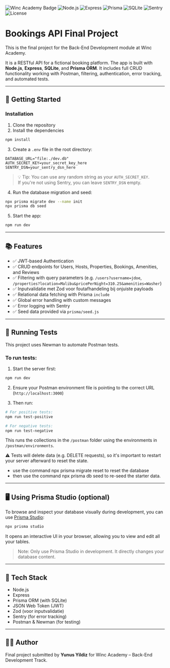 ![Winc Academy Badge](https://img.shields.io/badge/academy-Winc-blue)
![Node.js](https://img.shields.io/badge/Node.js-18.x-green)
![Express](https://img.shields.io/badge/Express.js-4.x-green)
![Prisma](https://img.shields.io/badge/Prisma-4.x-blue)
![SQLite](https://img.shields.io/badge/SQLite-3.x-blue)
![Sentry](https://img.shields.io/badge/Sentry-Error%20Tracking-orange)
![License](https://img.shields.io/badge/license-MIT-green)

# Bookings API Final Project

This is the final project for the Back-End Development module at Winc Academy.

It is a RESTful API for a fictional booking platform. The app is built with **Node.js**, **Express**, **SQLite**, and **Prisma ORM**. It includes full CRUD functionality working with Postman, filtering, authentication, error tracking, and automated tests.

---

## 🚀 Getting Started

### Installation

1. Clone the repository
2. Install the dependencies

```bash
npm install
```

3. Create a `.env` file in the root directory:

```env
DATABASE_URL="file:./dev.db"
AUTH_SECRET_KEY=your_secret_key_here
SENTRY_DSN=your_sentry_dsn_here
```

> 💡 Tip: You can use any random string as your `AUTH_SECRET_KEY`.  
> If you're not using Sentry, you can leave `SENTRY_DSN` empty.

4. Run the database migration and seed:

```bash
npx prisma migrate dev --name init
npx prisma db seed
```

5. Start the app:

```bash
npm run dev
```

---

## 📚 Features

- ✅ JWT-based Authentication
- ✅ CRUD endpoints for Users, Hosts, Properties, Bookings, Amenities, and Reviews
- ✅ Filtering with query parameters (e.g. `/users?username=jdoe`, `/properties?location=Malibu&pricePerNight=310.25&amenities=Washer`)
- ✅ Inputvalidatie met Zod voor foutafhandeling bij onjuiste payloads
- ✅ Relational data fetching with Prisma `include`
- ✅ Global error handling with custom messages
- ✅ Error logging with Sentry
- ✅ Seed data provided via `prisma/seed.js`

---

## 🧪 Running Tests

This project uses Newman to automate Postman tests.

### To run tests:

1. Start the server first:

```bash
npm run dev
```

2. Ensure your Postman environment file is pointing to the correct URL (`http://localhost:3000`)

3. Then run:

```bash
# For positive tests:
npm run test-positive

# For negative tests:
npm run test-negative
```

This runs the collections in the `/postman` folder using the environments in `/postman/environments`.

⚠️ Tests will delete data (e.g. DELETE requests), so it's important to restart your server afterward to reset the state.

- use the command npx prisma migrate reset to reset the database
- then use the command npx prisma db seed to re-seed the starter data.

---

## 🖥️ Using Prisma Studio (optional)

To browse and inspect your database visually during development, you can use [Prisma Studio](https://www.prisma.io/studio):

```bash
npx prisma studio
```

It opens an interactive UI in your browser, allowing you to view and edit all your tables.

> Note: Only use Prisma Studio in development. It directly changes your database content.

---

## 🧰 Tech Stack

- Node.js
- Express
- Prisma ORM (with SQLite)
- JSON Web Token (JWT)
- Zod (voor inputvalidatie)
- Sentry (for error tracking)
- Postman & Newman (for testing)

---

## 👨‍💻 Author

Final project submitted by **Yunus Yildiz** for Winc Academy – Back-End Development Track.
